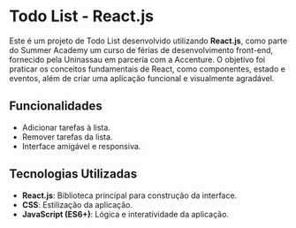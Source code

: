 # Todo List - React.js

Este é um projeto de Todo List desenvolvido utilizando **React.js**, como parte do Summer Academy um curso de férias de desenvolvimento front-end, fornecido pela Uninassau em parceria com a Accenture. O objetivo foi praticar os conceitos fundamentais de React, como componentes, estado e eventos, além de criar uma aplicação funcional e visualmente agradável.

## Funcionalidades

- Adicionar tarefas à lista.
- Remover tarefas da lista.
- Interface amigável e responsiva.

## Tecnologias Utilizadas

- **React.js**: Biblioteca principal para construção da interface.
- **CSS**: Estilização da aplicação.
- **JavaScript (ES6+)**: Lógica e interatividade da aplicação.



